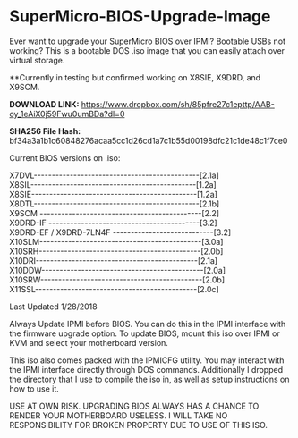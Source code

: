 # SuperMicro-BIOS-Upgrade-Image
Ever want to upgrade your SuperMicro BIOS over IPMI? Bootable USBs not working? This is a bootable DOS .iso image that you can easily attach over virtual storage. 

**Currently in testing but confirmed working on X8SIE, X9DRD, and X9SCM.

**DOWNLOAD LINK:** https://www.dropbox.com/sh/85pfre27c1epttp/AAB-oy_1eAiX0j59Fwu0umBDa?dl=0

**SHA256 File Hash:** bf34a3a1b1c60848276acaa5cc1d26cd1a7c1b55d00198dfc21c1de48c1f7ce0

Current BIOS versions on .iso:

X7DVL----------------------------------------------[2.1a]  
X8SIL----------------------------------------------[1.2a]  
X8SIE----------------------------------------------[1.2a]  
X8DTL----------------------------------------------[2.1b]  
X9SCM ---------------------------------------------[2.2]   
X9DRD-IF ------------------------------------------[3.2]   
X9DRD-EF / X9DRD-7LN4F ----------------------------[3.2]   
X10SLM---------------------------------------------[3.0a]  
X10SRH---------------------------------------------[2.0b]  
X10DRI---------------------------------------------[2.1a]   
X10DDW---------------------------------------------[2.0a]  
X10SRW---------------------------------------------[2.0b]  
X11SSL---------------------------------------------[2.0c]  

Last Updated 1/28/2018

Always Update IPMI before BIOS. You can do this in the IPMI interface with the firmware upgrade option. To update BIOS, mount this iso over IPMI or KVM and select your motherboard version.

This iso also comes packed with the IPMICFG utility. You may interact with the IPMI interface directly through DOS commands. Additionally I dropped the directory that I use to compile the iso in, as well as setup instructions on how to use it. 

USE AT OWN RISK. UPGRADING BIOS ALWAYS HAS A CHANCE TO RENDER YOUR MOTHERBOARD USELESS. I WILL TAKE NO RESPONSIBILITY FOR BROKEN PROPERTY DUE TO USE OF THIS ISO.
